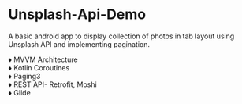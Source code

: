 # Unsplash-Api-Demo
A basic android app to display collection of photos in tab layout using Unsplash API and implementing pagination.

♦ MVVM Architecture\
♦ Kotlin Coroutines\
♦ Paging3\
♦ REST API- Retrofit, Moshi\
♦ Glide
